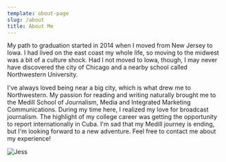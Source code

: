 ```yaml
---
template: about-page
slug: /about
title: About Me
---
```

My path to graduation started in 2014 when I moved from New Jersey to Iowa. I had lived on the east coast my whole life, so moving to the midwest was a bit of a culture shock. Had I not moved to Iowa, though, I may never have discovered the city of Chicago and a nearby school called Northwestern University.

I've always loved being near a big city, which is what drew me to Northwestern. My passion for reading and writing naturally brought me to the Medill School of Journalism, Media and Integrated Marketing Communications. During my time here, I realized my love for broadcast journalism. The highlight of my college career was getting the opportunity to report internationally in Cuba. I'm sad that my Medill journey is ending, but I'm looking forward to a new adventure. Feel free to contact me about my experience!

![Jess](/assets/57240586_2753722731335015_5876306101846147072_o.jpg "Reporting in Cuba, March 2019")